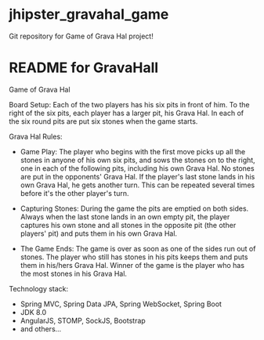 # jhipster_gravahal_game
Git repository for Game of Grava Hal project!

README for GravaHall
==========================
Game of Grava Hal
  
Board Setup: Each of the two players has his six pits in front of him. To the right of the six pits, each player has a larger pit, his Grava Hal. In each of the six round pits are put six stones when the game starts.

Grava Hal Rules:
 - Game Play: The player who begins with the first move picks up all the stones in anyone of his own six pits, and sows the stones on to the right, one in each of the following pits, including his own Grava Hal. No stones are put in the opponents' Grava Hal. If the player's last stone lands in his own Grava Hal, he gets another turn. This can be repeated several times before it's the other player's turn.

 - Capturing Stones: During the game the pits are emptied on both sides. Always when the last stone lands in an own empty pit, the player captures his own stone and all stones in the opposite pit (the other players' pit) and puts them in his own Grava Hal.

 - The Game Ends: The game is over as soon as one of the sides run out of stones. The player who still has stones in his pits keeps them and puts them in his/hers Grava Hal. Winner of the game is the player who has the most stones in his Grava Hal.


Technology stack:
 - Spring MVC, Spring Data JPA, Spring WebSocket, Spring Boot
 - JDK 8.0
 - AngularJS, STOMP, SockJS, Bootstrap
 - and others...

